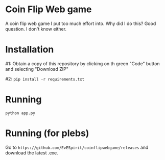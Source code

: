 # Coin Flip Web game
A coin flip web game I put too much effort into. Why did I do this? Good question. I don't know either.

# Installation
#1: Obtain a copy of this repository by clicking on th green "Code" button and selecting "Download ZIP"

#2: ```pip install -r requirements.txt```

# Running
```python app.py```

# Running (for plebs)
Go to ```https://github.com/EvESpirit/coinflipwebgame/releases``` and download the latest .exe.
